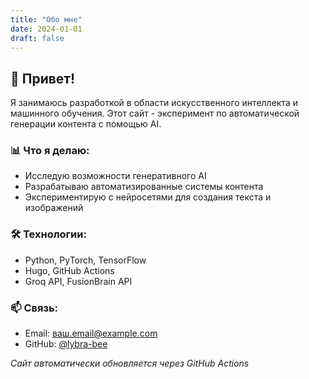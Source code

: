 ```yaml
---
title: "Обо мне"
date: 2024-01-01
draft: false
---
```


## 👋 Привет! 

Я занимаюсь разработкой в области искусственного интеллекта и машинного обучения. Этот сайт - эксперимент по автоматической генерации контента с помощью AI.

### 📊 Что я делаю:
- Исследую возможности генеративного AI
- Разрабатываю автоматизированные системы контента
- Экспериментирую с нейросетями для создания текста и изображений

### 🛠️ Технологии:
- Python, PyTorch, TensorFlow
- Hugo, GitHub Actions
- Groq API, FusionBrain API

### 📫 Связь:
- Email: ваш.email@example.com
- GitHub: [@lybra-bee](https://github.com/lybra-bee)

*Сайт автоматически обновляется через GitHub Actions*

